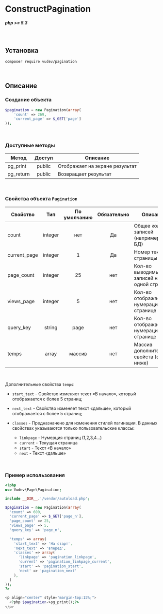 # ConstructPagination
##### php >= 5.3

<br>

## Установка
```
composer require vudev/pagination
```

<br>

## Описание
### Создание объекта
```php
$pagination = new Pagination(array(
    'count' => 269,
    'current_page' => $_GET['page']
));
```
<br>

### Доступные методы
| Метод        | Доступ  | Описание |
| ------------ | :----:  | -------- |
| pg_print     | public  | Отображает на экране результат |
| pg_return    | public  | Возвращает результат |

<br>

### Свойства объекта `Pagination`

| Свойство     | Тип     | По умолчанию | Обязательно | Описание |
| ------------ | :----:  | :----:       | :----:      | -------- |
| count        | integer | нет          | Да          | Общее кол-во записей (например в БД) |
| current_page | integer | 1            | Да          | Номер текущей страницы (от 1) |
| page_count   | integer | 25           | нет         | Кол-во выводимых записей на одной странице |
| views_page   | integer | 5            | нет         | Кол-во отображаемых нумераций на странице |
| query_key    | string  | page         | нет         | Кол-во отображаемых нумераций на странице |
| temps        | array   | массив       | нет         | Массив дополнительных свойств (см. ниже) |

<br>

Дополнительные свойства `temps`: <br>

* `start_text` - Свойство изменяет текст «В начало», который отображается с более 5 страниц;
* `next_text` - Свойство изменяет текст «дальше», который отображается с более 5 страниц;
* `classes` - Предназначено для изменения стилей пагинации.
    В данных свойствах указываются только пользовательские классы:
    <br>

    * `linkpage` - Нумерция страниц (1,2,3,4...)
    * `current` - Текущая страница
    * `start` - Текст «В начало»
    * `next` - Текст «дальше»
 
<br>



### Пример использования
```php
<?php
use Vudev\Page\Pagination;

include __DIR__.'/vendor/autoload.php';

$pagination = new Pagination(array(
  'count' => 600,
  'current_page' => $_GET['page_n'],
  'page_count' => 25,
  'views_page' => 5,
  'query_key' => 'page_n',
  
  'temps' => array(
    'start_text' => 'На старт',
    'next_text' => 'вперед',
    'classes' => array(
      'linkpage' => 'pagination_linkpage',
      'current' => 'pagination_linkpage_current',
      'start' => 'pagination_start',
      'next' => 'pagination_next'
    ),
  )
)); 
?>

<p align="center" style="margin-top:15%;">
  <?php $pagination->pg_print();?>
</p>
```